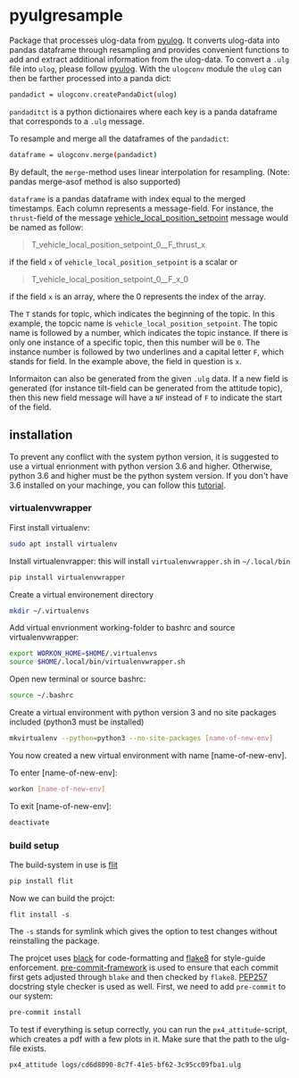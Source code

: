 # pyulgresample
Package that processes ulog-data from [pyulog](https://github.com/PX4/pyulog). It converts ulog-data into pandas dataframe through resampling and provides convenient functions to add and extract additional information from the ulog-data. 
To convert a `.ulg` file into `ulog`, please follow [pyulog](https://github.com/PX4/pyulog).
With the `ulogconv` module the `ulog` can then be farther processed into a panda dict:
```bash
pandadict = ulogconv.createPandaDict(ulog)
```
`pandaditct` is a python dictionaires where each key is a panda dataframe that corresponds to a `.ulg` message. 

To resample and merge all the dataframes of the `pandadict`:
```bash
dataframe = ulogconv.merge(pandadict)
```
By default, the  `merge`-method uses linear interpolation for resampling. 
(Note: pandas merge-asof method is also supported)

`dataframe` is a pandas dataframe with index equal to the merged timestamps. Each column represents a message-field. 
For instance, the `thrust`-field of the message [vehicle_local_position_setpoint](https://github.com/PX4/Firmware/blob/master/msg/vehicle_local_position_setpoint.msg) message would be named as follow:

> T_vehicle_local_position_setpoint_0__F_thrust_x

if the field `x` of `vehicle_local_position_setpoint` is a scalar or 

> T_vehicle_local_position_setpoint_0__F_x_0

if the field `x` is an array, where the 0 represents the index of the array. 

The `T` stands for topic, which indicates the beginning of the topic. In this example, the topcic name is 
`vehicle_local_position_setpoint`. The topic name is followed by a number, which indicates the topic instance. If there is only one instance of a specific topic, then this number will be `0`. The instance number is followed by two underlines and a capital letter `F`, which stands for field. In the example above, the field in question is `x`. 

Informaiton can also be generated from the given `.ulg` data. If a new field is generated (for instance tilt-field can be generated from the attitude topic), then this new field message will have a `NF` instead of `F` to indicate the start of the field. 

## installation
To prevent any conflict with the system python version, it is suggested to use a virtual enrionment with python version 3.6 and higher. Otherwise, python 3.6 and higher must be the python system version.
If you don't have 3.6 installed on your machinge, you can follow this [tutorial](http://ubuntuhandbook.org/index.php/2017/07/install-python-3-6-1-in-ubuntu-16-04-lts/).


### virtualenvwrapper

First install virtualenv:
```bash
sudo apt install virtualenv
```

Install virtualenvrapper: this will install `virtualenvwrapper.sh` in `~/.local/bin`
```bash
pip install virtualenvwrapper
```

Create a virtual environement directory
```bash
mkdir ~/.virtualenvs
```

Add virtual envrionment working-folder to bashrc and source virtualenvwrapper:
```bash
export WORKON_HOME=$HOME/.virtualenvs
source $HOME/.local/bin/virtualenvwrapper.sh
```

Open new terminal or source bashrc:
```bash
source ~/.bashrc
```

Create a virtual environment with python version 3 and no site packages included (python3 must be installed)
```bash
mkvirtualenv --python=python3 --no-site-packages [name-of-new-env]
```

You now created a new virtual environment with name [name-of-new-env].

To enter [name-of-new-env]:
```bash
workon [name-of-new-env]
```

To exit [name-of-new-env]:
```bash
deactivate
```

### build setup

The build-system in use is [flit](https://flit.readthedocs.io/en/latest/)
```bash
pip install flit
```

Now we can build the projct:
```
flit install -s
```
The `-s` stands for symlink which gives the option to test changes without reinstalling the package.


The projcet uses [black](https://github.com/ambv/black) for code-formatting and [flake8](https://pypi.org/project/flake8/) for style-guide enforcement. [pre-commit-framework](https://github.com/pre-commit/pre-commit) is used to ensure that each commit first gets adjusted through `blake` and then checked by `flake8`. [PEP257](https://github.com/FalconSocial/pre-commit-mirrors-pep257) docstring style checker is used as well. First, we need to add `pre-commit` to our
system:
```bash
pre-commit install
```

To test if everything is setup correctly, you can run the `px4_attitude`-script, which creates a pdf with a few plots in it. Make sure that the path to the ulg-file exists. 
```bash
px4_attitude logs/cd6d8090-8c7f-41e5-bf62-3c95cc09fba1.ulg
```




